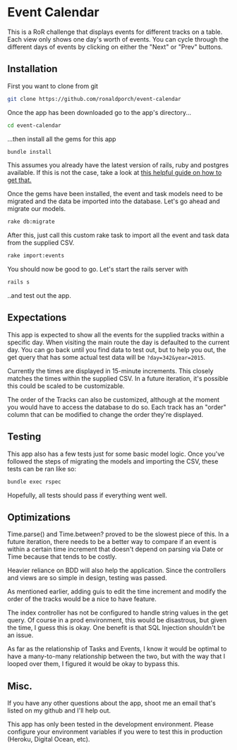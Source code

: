 # Event Calendar

This is a RoR challenge that displays events for different tracks on a table. Each view only shows one day's worth of events. You can cycle through the different days of events by clicking on either the "Next" or "Prev" buttons.

## Installation

First you want to clone from git

```bash
git clone https://github.com/ronaldporch/event-calendar
```

Once the app has been downloaded go to the app's directory...

```bash
cd event-calendar
```

...then install all the gems for this app

```bash
bundle install
```

This assumes you already have the latest version of rails, ruby and postgres available. If this is not the case, take a look at [this helpful guide on how to get that.](https://gorails.com/setup/ubuntu/14.04)

Once the gems have been installed, the event and task models need to be migrated and the data be imported into the database. Let's go ahead and migrate our models.

```bash
rake db:migrate
```

After this, just call this custom rake task to import all the event and task data from the supplied CSV.

```bash
rake import:events
```

You should now be good to go. Let's start the rails server with

```bash
rails s
```

..and test out the app.

## Expectations
This app is expected to show all the events for the supplied tracks within a specific day. When visiting the main route the day is defaulted to the current day. You can go back until you find data to test out, but to help you out, the get query that has some actual test data will be ```?day=342&year=2015```.

Currently the times are displayed in 15-minute increments. This closely matches the times within the supplied CSV. In a future iteration, it's possible this could be scaled to be customizable.

The order of the Tracks can also be customized, although at the moment you would have to access the database to do so. Each track has an "order" column that can be modified to change the order they're displayed.

## Testing
This app also has a few tests just for some basic model logic. Once you've followed the steps of migrating the models and importing the CSV, these tests can be ran like so:

```bash
bundle exec rspec
```

Hopefully, all tests should pass if everything went well.

## Optimizations
Time.parse() and Time.between? proved to be the slowest piece of this. In a future iteration, there needs to be a better way to compare if an event is within a certain time increment that doesn't depend on parsing via Date or Time because that tends to be costly.

Heavier reliance on BDD will also help the application. Since the controllers and views are so simple in design, testing was passed.

As mentioned earlier, adding guis to edit the time increment and modify the order of the tracks would be a nice to have feature.

The index controller has not be configured to handle string values in the get query. Of course in a prod environment, this would be disastrous, but given the time, I guess this is okay. One benefit is that SQL Injection shouldn't be an issue.

As far as the relationship of Tasks and Events, I know it would be optimal to have a many-to-many relationship between the two, but with the way that I looped over them, I figured it would be okay to bypass this.

## Misc.

If you have any other questions about the app, shoot me an email that's listed on my github and I'll help out.

This app has only been tested in the development environment. Please configure your environment variables if you were to test this in production (Heroku, Digital Ocean, etc).